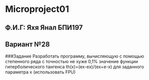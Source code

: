 # Microproject01
## Ф.И.Г: Яхя Янал БПИ197
## Вариант №28
###Задание 
Разработать программу, вычисляющую с помощью степенного ряда с точностью не хуже 0,1% значение функции
гиперболического тангенса th(x)=(ex-ex)/(ex+e-x) для заданного параметра x (использовать FPU)
